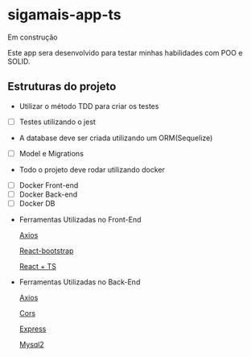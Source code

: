 # sigamais-app-ts
Em construção

Este app sera desenvolvido para testar minhas habilidades com POO e SOLID.

## Estruturas do projeto
* Utilizar o método TDD para criar os testes
- [ ] Testes utilizando o jest

* A database deve ser criada utilizando um ORM(Sequelize)
- [ ] Model e Migrations

* Todo o projeto deve rodar utilizando docker
- [ ] Docker Front-end
- [ ] Docker Back-end
- [ ] Docker DB

 * Ferramentas Utilizadas no Front-End
 
    [Axios](https://axios-http.com/ptbr/docs/intro)
    
    [React-bootstrap](https://react-bootstrap.github.io/) 
    
    [React + TS](https://www.typescriptlang.org/pt/docs/handbook/react.html)
    
* Ferramentas Utilizadas no Back-End

    [Axios](https://axios-http.com/ptbr/docs/intro)
    
    [Cors](https://www.npmjs.com/package/cors)
    
    [Express](https://www.npmjs.com/package/express)
    
    [Mysql2](https://www.npmjs.com/package/mysql2)

